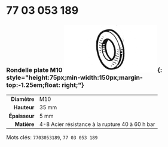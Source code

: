 # 77 03 053 189

### Rondelle plate M10 ![](../assets/images/parts/washer.png){: style="height:75px;min-width:150px;margin-top:-1.25em;float: right;"}

|   |   |
|---:|---|
**Diamètre** | M10
**Hauteur** |35 mm
**Épaisseur** |5 mm
**Matière** | 4-8 Acier résistance à la rupture 40 à 60 h bar

Mots clés: `7703053189`, `77 03 053 189`
